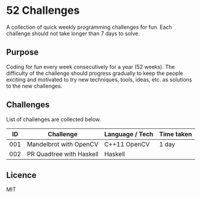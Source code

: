 # 52 Challenges

A collection of quick weekly programming challenges for fun. 
Each challenge should not take longer than 7 days to solve. 

## Purpose

Coding for fun every week consecutively for a year (52 weeks). 
The difficulty of the challenge should progress gradually to keep 
the people exciting and motivated to try new techniques, tools, ideas, etc. 
as solutions to the new challenges.

## Challenges 

List of challenges are collected below.

| ID  | Challenge                | Language / Tech  | Time taken |
|-----|--------------------------|------------------|------------|
| 001 | Mandelbrot with OpenCV   | C++11 OpenCV     | 1 day      |
| 002 | PR Quadtree with Haskell | Haskell          |            |

## Licence

MIT